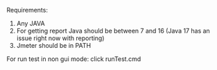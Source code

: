 Requirements:
1. Any JAVA
2. For getting report Java should be between 7 and 16 (Java 17 has an issue right now with reporting)
3. Jmeter should be in PATH

For run test in non gui mode:
click runTest.cmd


